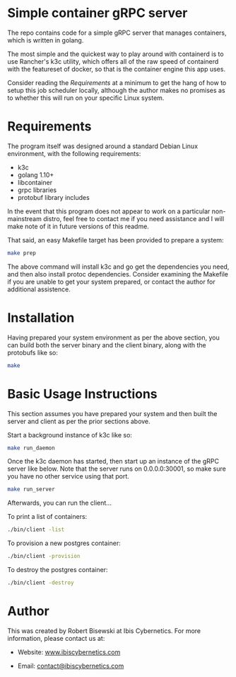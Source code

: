 # Simple container gRPC server

The repo contains code for a simple gRPC server that manages containers, which
is written in golang.

The most simple and the quickest way to play around with containerd is to use
Rancher's k3c utility, which offers all of the raw speed of containerd with
the featureset of docker, so that is the container engine this app uses.

Consider reading the *Requirements* at a minimum to get the hang of how
to setup this job scheduler locally, although the author makes no promises
as to whether this will run on your specific Linux system.

# Requirements

The program itself was designed around a standard Debian Linux environment,
with the following requirements:

* k3c
* golang 1.10+
* libcontainer
* grpc libraries
* protobuf library includes

In the event that this program does not appear to work on a particular
non-mainstream distro, feel free to contact me if you need assistance
and I will make note of it in future versions of this readme.

That said, an easy Makefile target has been provided to prepare a system:

```bash
make prep
```

The above command will install k3c and go get the dependencies you need,
and then also install protoc dependencies. Consider examining the Makefile
if you are unable to get your system prepared, or contact the author for
additional assistence.

# Installation

Having prepared your system environment as per the above section, you can
build both the server binary and the client binary, along with the protobufs
like so:

```bash
make
```

# Basic Usage Instructions

This section assumes you have prepared your system and then built the server
and client as per the prior sections above.

Start a background instance of k3c like so:

```bash
make run_daemon
```

Once the k3c daemon has started, then start up an instance of the gRPC server
like below. Note that the server runs on 0.0.0.0:30001, so make sure you have
no other service using that port.

```bash
make run_server
```

Afterwards, you can run the client... 

To print a list of containers:

```bash
./bin/client -list
```

To provision a new postgres container:

```bash
./bin/client -provision
```

To destroy the postgres container:

```bash
./bin/client -destroy
```

# Author

This was created by Robert Bisewski at Ibis Cybernetics. For more
information, please contact us at:

* Website: www.ibiscybernetics.com

* Email: contact@ibiscybernetics.com
